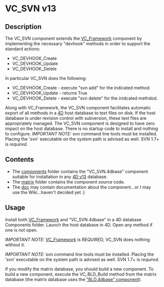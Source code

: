 # VC_SVN v13

## Description

The VC_SVN component extends the [VC_Framework](https://github.com/4D/vc-framework) component by implementing the necessary "devhook" methods in order to support the standard actions:

* VC_DEVHOOK_Create
* VC_DEVHOOK_Update
* VC_DEVHOOK_Delete

In particular VC_SVN does the following:

* VC_DEVHOOK_Create - execute "svn add" for the indicated method.
* VC_DEVHOOK_Update - returns True
* VC_DEVHOOK_Delete - execute "svn delete" for the inidcated methdod.

Along with VC_Framework, the VC_SVN component facilitates automatic export of all methods in a [4D](http://www.4d.com) host database to text files on disk.  If the host database is under revision control with subversion, these text files are appropriately managed. The VC_SVN component is designed to have zero impact on the host database.  There is no startup code to install and nothing to configure. *IMPORTANT NOTE:* svn command line tools must be installed. Placing the 'svn' executable on the system path is advised as well. SVN 1.7+ is *required*.

## Contents

* The [components](https://github.com/4D/vc-svn-v13/tree/master/Components) folder contains the "VC_SVN.4dbase" component suitable for installation in any [4D v13](http://www.4d.com/products/4dv13.html) database.
* The [matrix](https://github.com/4D/vc-svn-v13/tree/master/matrix) folder contains the component source code.
* The [doc](https://github.com/4D/vc-svn-v13/tree/master/doc) may contain documentation about the component...or I may use the Wiki...haven't decided yet :)

## Usage

Install both [VC_Framework](https://github.com/4D/vc-framework) and "VC_SVN.4dbase" in a 4D database Components folder. Launch the host database in 4D. Open any method if one is not open.

*IMPORTANT NOTE:* [VC_Framework](https://github.com/4D/vc-framework) is REQUIRED, VC_SVN does nothing without it.

*IMPORTANT NOTE:* svn command line tools must be installed. Placing the 'svn' executable on the system path is advised as well. SVN 1.7+ is *required*.

If you modify the matrix database, you should build a new component.  To build a new component, execute the VC_BLD_Build method from the matrix database (the matrix database uses the ["BLD.4dbase" component](https://github.com/4D/interpreted-build)).
